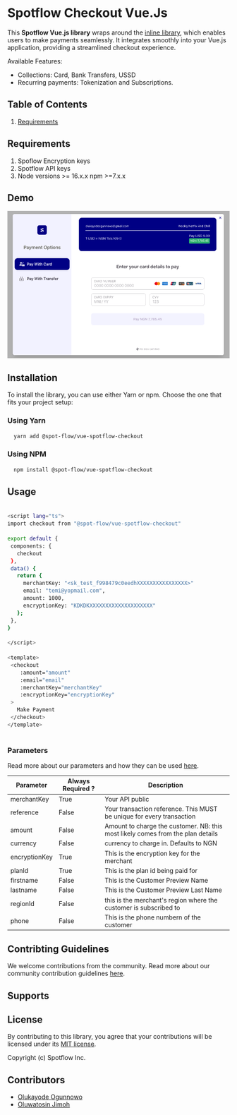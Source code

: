 
# Spotflow Checkout Vue.Js

This **Spotflow Vue.js library** wraps around the [inline library](https://github.com/Spotflow-One/spotflow-checkout-inline), which enables users to make payments seamlessly.
It integrates smoothly into your Vue.js application, providing a streamlined checkout experience.

Available Features:

- Collections: Card, Bank Transfers, USSD
- Recurring payments: Tokenization and Subscriptions.

## Table of Contents

1. [Requirements](#requirements)

## Requirements

1. Spoflow Encryption keys
2. Spotflow API keys
3. Node versions >= 16.x.x npm >=7.x.x

## Demo

![Alt text](./demo-image.png "a title")

## Installation

To install the library, you can use either Yarn or npm. Choose the one that fits your project setup:

### Using Yarn

```bash
  yarn add @spot-flow/vue-spotflow-checkout
 ```

### Using NPM

```bash
  npm install @spot-flow/vue-spotflow-checkout
 ```

## Usage

 ```sh

 <script lang="ts">
import checkout from "@spot-flow/vue-spotflow-checkout"

export default {
  components: {
    checkout
  },
  data() {
    return {
      merchantKey: "<sk_test_f998479c0eedhXXXXXXXXXXXXXXXX>"
      email: "temi@yopmail.com",
      amount: 1000,
      encryptionKey: "KDKDKXXXXXXXXXXXXXXXXXXXX"
    };
  },
}

</script>

<template>
  <checkout 
     :amount="amount" 
     :email="email" 
     :merchantKey="merchantKey"
     :encryptionKey="encryptionKey"
  >
    Make Payment
  </checkout>
</template>
  
 ```

### Parameters

Read more about our parameters and how they can be used [here](https://developer.flutterwave.com/docs/collecting-payments/inline).

| Parameter           | Always Required ? |Description     |
| ------------------- | ----------------- | ---------------------------------------------------------------------------------------------------------------------------------------------------------------------------------------------------------------------------------------------- |
| merchantKey         | True              | Your API public |
| reference           | False             | Your transaction reference. This MUST be unique for every transaction  |
| amount              | False              | Amount to charge the customer. NB: this most likely comes from the plan details    |
| currency            | False             | currency to charge in. Defaults to NGN                 |
| encryptionKey       | True               | This is the encryption key for the merchant |
| planId   | True | This is the plan id being paid for  |
| firstname | False | This is the Customer Preview Name |
| lastname | False | This is the Customer Preview Last Name |
| regionId | False | this is the merchant's region where the customer is subscribed to |
| phone | False | This is the phone numbern of the customer |

## Contribting Guidelines

We welcome contributions from the community. Read more about our community contribution guidelines [here](/CONTRIBUTION.md).

## Supports

## License

By contributing to this library, you agree that your contributions will be licensed under its [MIT license](/LICENSE).

Copyright (c) Spotflow Inc.

## Contributors

- [Olukayode Ogunnowo](http://github.com/dansagam)
- [Oluwatosin Jimoh](https://github.com/ekiira)
